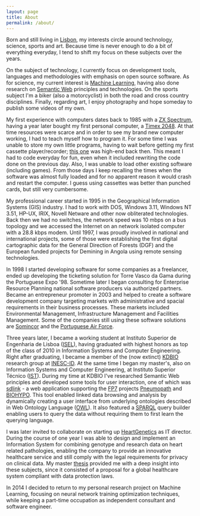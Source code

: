 ```yaml
---
layout: page
title: About
permalink: /about/
---
```


Born and still living in [Lisbon](http://en.wikipedia.org/wiki/Lisbon), my interests circle around technology, science, sports and art. Because time is never enough to do a bit of everything everyday, I tend to shift my focus on these subjects over the years.

On the subject of technology, I currently focus on development tools, languages and methodologies with emphasis on open source software. As for science, my current interest is [Machine Learning](http://en.wikipedia.org/wiki/Machine_learning), having also done research on [Semantic Web](http://en.wikipedia.org/wiki/Semantic_Web) principles and technologies. On the sports subject I'm a biker (also a motorcyclist) in both the road and cross country disciplines. Finally, regarding art, I enjoy photography and hope someday to publish some videos of my own.

My first experience with computers dates back to 1985 with a [ZX Spectrum](http://en.wikipedia.org/wiki/ZX_Spectrum), having a year later bought my first personal computer, a [Timex 2048](http://en.wikipedia.org/wiki/Timex_Computer_2048). At that time resources were scarce and in order to see my brand new computer working, I had to teach myself how to program it. For some time I was unable to store my own little programs, having to wait before getting my first cassette player/recorder; [this one](http://www.worldofspectrum.org/infoseekid.cgi?id=1000924) was high-end back then. This meant I had to code everyday for fun, even when it included rewriting the code done on the previous day. Also, I was unable to load other existing software (including games). From those days I keep recalling the times when the software was almost fully loaded and for no apparent reason it would crash and restart the computer. I guess using cassettes was better than punched cards, but still very cumbersome.

My professional career started in 1995 in the Geographical Information Systems (GIS) industry. I had to work with DOS, Windows 3.11, Windows NT 3.51, HP-UX, IRIX, Novell Netware and other now obliterated technologies. Back then we had no switches, the network speed was 10 mbps on a bus topology and we accessed the Internet on an network isolated computer with a 28.8 kbps modem. Until 1997, I was proudly involved in national and international projects, some of those were establishing the first digital cartographic data for the General Direction of Forests (DGF) and the European funded projects for Demining in Angola using remote sensing technologies.

In 1998 I started developing software for some companies as a freelancer, ended up developing the ticketing solution for Torre Vasco da Gama during the Portuguese Expo '98. Sometime later I began consulting for Enterprise Resource Planning national software producers via authorized partners. Became an entrepreneur promoter in 2003 and helped to create a software development company targeting markets with administrative and spacial requirements in their business processes. These markets included Environmental Management, Infrastructure Management and Facilities Management. Some of the companies still using these software solutions are [Somincor](http://www.lundinmining.com/s/Neves-Corvo.asp) and the [Portuguese Air Force](http://www.emfa.pt/).

Three years later, I became a working student at Instituto Superior de Engenharia de Lisboa ([ISEL](http://www.isel.pt)), having graduated with highest honors as top of the class of 2010 in Information Systems and Computer Engineering. Right after graduating, I became a member of the (now extinct) [KDBIO](http://kdbio.inesc-id.pt/) research group at [INESC-ID](http://www.inesc-id.pt/). At the same time I began my master's, also on Information Systems and Computer Engineering, at Instituto Superior Técnico ([IST](http://tecnico.ulisboa.pt/en/)). During my time at KDBIO I've researched Semantic Web principles and developed some tools for user interaction, one of which was [sdlink](http://kdbio.inesc-id.pt/sdlink/) - a web application supporting the [FP7](http://cordis.europa.eu/fp7/home_en.html) projects [Pneumopath](http://www2.le.ac.uk/projects/pneumopath) and [BIOHYPO](http://cordis.europa.eu/result/rcn/53312_en.html). This tool enabled linked data browsing and analysis by dynamically creating a user interface from underlying ontologies described in Web Ontology Language ([OWL](http://en.wikipedia.org/wiki/Web_Ontology_Language)). It also featured a [SPARQL](http://en.wikipedia.org/wiki/SPARQL) query builder enabling users to query the data without requiring them to first learn the querying language.

I was later invited to collaborate on starting up [HeartGenetics](http://www.heartgenetics.com/) as IT director. During the course of one year I was able to design and implement an Information System for combining genotype and research data on heart related pathologies, enabling the company to provide an innovative healthcare service and still comply with the legal requirements for privacy on clinical data. My master [thesis](https://fenix.tecnico.ulisboa.pt/cursos/meic-a/dissertacao/2353642459446) provided me with a deep insight into these subjects, since it consisted of a proposal for a global healthcare system compliant with data protection laws.

In 2014 I decided to return to my personal research project on Machine Learning, focusing on neural network training optimization techniques, while keeping a part-time occupation as independent consultant and software engineer.